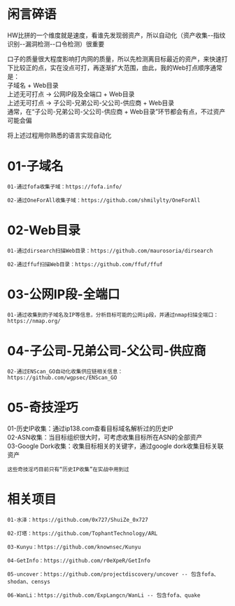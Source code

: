 # 闲言碎语
HW比拼的一个维度就是速度，看谁先发现弱资产，所以自动化（资产收集--指纹识别--漏洞检测--口令检测）很重要

口子的质量很大程度影响打内网的质量，所以先检测离目标最近的资产，来快速打下比较正的点，实在没点可打，再逐渐扩大范围，由此，我的Web打点顺序通常是：  
子域名 + Web目录  
上述无可打点 -> 公网IP段及全端口 + Web目录  
上述无可打点 -> 子公司-兄弟公司-父公司-供应商 + Web目录  
通常，在“子公司-兄弟公司-父公司-供应商 + Web目录”环节都会有点，不过资产可能会偏  

将上述过程用你熟悉的语言实现自动化

# 01-子域名
```
01-通过fofa收集子域：https://fofa.info/

02-通过OneForAll收集子域：https://github.com/shmilylty/OneForAll
```
# 02-Web目录
```
01-通过dirsearch扫描Web目录：https://github.com/maurosoria/dirsearch

02-通过ffuf扫描Web目录：https://github.com/ffuf/ffuf
```
# 03-公网IP段-全端口
```
01-通过收集到的子域名及IP等信息，分析目标可能的公网ip段，并通过nmap扫描全端口：https://nmap.org/
```
# 04-子公司-兄弟公司-父公司-供应商
```
02-通过ENScan_GO自动化收集供应链相关信息：https://github.com/wgpsec/ENScan_GO
```

# 05-奇技淫巧
01-历史IP收集：通过ip138.com查看目标域名解析过的历史IP  
02-ASN收集：当目标组织很大时，可考虑收集目标所在ASN的全部资产  
03-Google Dork收集：收集目标相关的关键字，通过google dork收集目标关联资产  
```
这些奇技淫巧目前只有“历史IP收集”在实战中用到过
```

# 相关项目
```
01-水泽：https://github.com/0x727/ShuiZe_0x727

02-灯塔：https://github.com/TophantTechnology/ARL

03-Kunyu：https://github.com/knownsec/Kunyu

04-GetInfo：https://github.com/r0eXpeR/GetInfo

05-uncover：https://github.com/projectdiscovery/uncover -- 包含fofa、shodan、censys

06-WanLi：https://github.com/ExpLangcn/WanLi -- 包含fofa、quake
```
